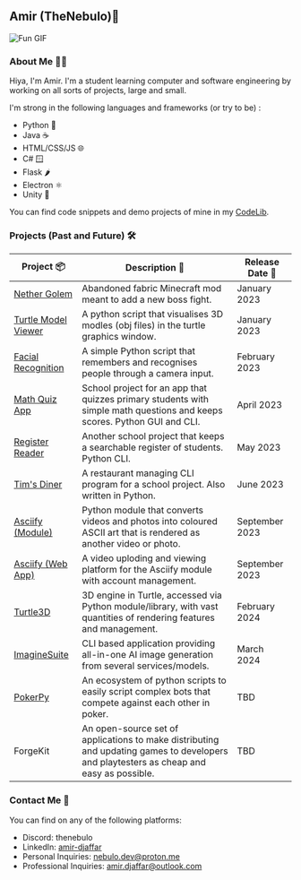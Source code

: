 ## Amir (TheNebulo)👋

![Fun GIF](https://media4.giphy.com/media/WFZvB7VIXBgiz3oDXE/giphy.gif)

### About Me 👨‍💻

Hiya, I'm Amir. I'm a student learning computer and software engineering by working on all sorts of projects, large and small.

I'm strong in the following languages and frameworks (or try to be) :
- Python 🐍
- Java ☕
- HTML/CSS/JS 🌐
- C# 🪟
- Flask 🌶️
- Electron ⚛️
- Unity 🧊

You can find code snippets and demo projects of mine in my [CodeLib](https://github.com/TheNebulo/CodeLib).

### Projects (Past and Future) 🛠️

Project 📦 | Description 📄 | Release Date 📆
--- | --- | --- 
[Nether Golem](https://github.com/TheNebulo/NetherGolem) | Abandoned fabric Minecraft mod meant to add a new boss fight. | January 2023
[Turtle Model Viewer](https://github.com/TheNebulo/TurtleModelViewer) | A python script that visualises 3D modles (obj files) in the turtle graphics window. | January 2023
[Facial Recognition](https://github.com/TheNebulo/FacialRecognition) | A simple Python script that remembers and recognises people through a camera input. | February 2023 
[Math Quiz App](https://github.com/TheNebulo/MathQuiz) | School project for an app that quizzes primary students with simple math questions and keeps scores. Python GUI and CLI. | April 2023
[Register Reader](https://github.com/TheNebulo/RegisterReader) | Another school project that keeps a searchable register of students. Python CLI. | May 2023
[Tim's Diner](https://github.com/TheNebulo/TimsDiner) | A restaurant managing CLI program for a school project. Also written in Python. | June 2023
[Asciify (Module)](https://github.com/TheNebulo/Asciify) | Python module that converts videos and photos into coloured ASCII art that is rendered as another video or photo. | September 2023
[Asciify (Web App)](https://github.com/TheNebulo/AsciifyWeb) | A video uploding and viewing platform for the Asciify module with account management. | September 2023
[Turtle3D](https://github.com/TheNebulo/Turtle3D) | 3D engine in Turtle, accessed via Python module/library, with vast quantities of rendering features and management. | February 2024
[ImagineSuite](https://github.com/TheNebulo/ImagineSuite) | CLI based application providing all-in-one AI image generation from several services/models. | March 2024
[PokerPy](https://github.com/TheNebulo/PokerPy) | An ecosystem of python scripts to easily script complex bots that compete against each other in poker. | TBD
ForgeKit | An open-source set of applications to make distributing and updating games to developers and playtesters as cheap and easy as possible. | TBD

### Contact Me 📨

You can find on any of the following platforms:

- Discord: thenebulo
- LinkedIn: [amir-djaffar](https://www.linkedin.com/in/amir-djaffar/)
- Personal Inquiries: [nebulo.dev@proton.me](mailto:nebulo.dev@proton.me)
- Professional Inquiries: [amir.djaffar@outlook.com](mailto:amir.djaffar@outlook.com)
